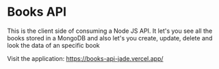 # Books API

This is the client side of consuming a Node JS API. It let's you see all the books stored in a MongoDB and also let's you create, update, delete and look the data of an specific book

Visit the application: https://books-api-jade.vercel.app/
